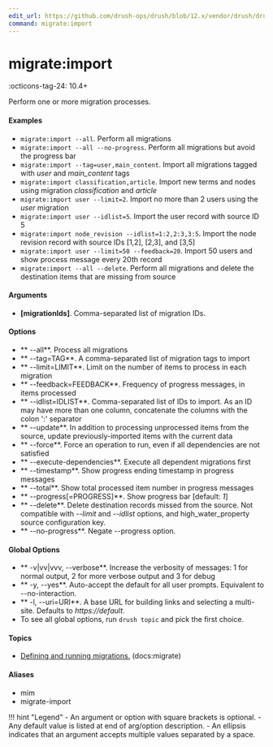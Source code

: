 ```yaml
---
edit_url: https://github.com/drush-ops/drush/blob/12.x/vendor/drush/drush/src/Commands/core/MigrateRunnerCommands.php
command: migrate:import
---
```

# migrate:import

:octicons-tag-24: 10.4+

Perform one or more migration processes.

#### Examples

- <code>migrate:import --all</code>. Perform all migrations
- <code>migrate:import --all --no-progress</code>. Perform all migrations but avoid the progress bar
- <code>migrate:import --tag=user,main_content</code>. Import all migrations tagged with *user* and *main_content* tags
- <code>migrate:import classification,article</code>. Import new terms and nodes using migration *classification* and *article*
- <code>migrate:import user --limit=2</code>. Import no more than 2 users using the *user* migration
- <code>migrate:import user --idlist=5</code>. Import the user record with source ID 5
- <code>migrate:import node_revision --idlist=1:2,2:3,3:5</code>. Import the node revision record with source IDs [1,2], [2,3], and [3,5]
- <code>migrate:import user --limit=50 --feedback=20</code>. Import 50 users and show process message every 20th record
- <code>migrate:import --all --delete</code>. Perform all migrations and delete the destination items that are missing from source

#### Arguments

- **[migrationIds]**. Comma-separated list of migration IDs.

#### Options

- ** --all**. Process all migrations
- ** --tag=TAG**. A comma-separated list of migration tags to import
- ** --limit=LIMIT**. Limit on the number of items to process in each migration
- ** --feedback=FEEDBACK**. Frequency of progress messages, in items processed
- ** --idlist=IDLIST**. Comma-separated list of IDs to import. As an ID may have more than one column, concatenate the columns with the colon ':' separator
- ** --update**. In addition to processing unprocessed items from the source, update previously-imported items with the current data
- ** --force**. Force an operation to run, even if all dependencies are not satisfied
- ** --execute-dependencies**. Execute all dependent migrations first
- ** --timestamp**. Show progress ending timestamp in progress messages
- ** --total**. Show total processed item number in progress messages
- ** --progress[=PROGRESS]**. Show progress bar [default: *1*]
- ** --delete**. Delete destination records missed from the source. Not compatible with *--limit* and *--idlist* options, and high_water_property source configuration key.
- ** --no-progress**. Negate --progress option.

#### Global Options

- ** -v|vv|vvv, --verbose**. Increase the verbosity of messages: 1 for normal output, 2 for more verbose output and 3 for debug
- ** -y, --yes**. Auto-accept the default for all user prompts. Equivalent to --no-interaction.
- ** -l, --uri=URI**. A base URL for building links and selecting a multi-site. Defaults to *https://default*.
- To see all global options, run <code>drush topic</code> and pick the first choice.

#### Topics

- [Defining and running migrations.](../../vendor/drush/drush/docs/migrate.md) (docs:migrate)

#### Aliases

- mim
- migrate-import

!!! hint "Legend"
    - An argument or option with square brackets is optional.
    - Any default value is listed at end of arg/option description.
    - An ellipsis indicates that an argument accepts multiple values separated by a space.